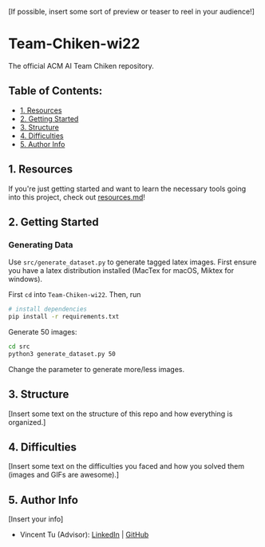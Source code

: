[If possible, insert some sort of preview or teaser to reel in your audience!]

# Team-Chiken-wi22
The official ACM AI Team Chiken repository.

## Table of Contents:
- [1. Resources](https://github.com/alckasoc/Team-Chiken-wi22/blob/main/README.md#1-resources)
- [2. Getting Started](https://github.com/alckasoc/Team-Chiken-wi22/blob/main/README.md#2-getting-started)
- [3. Structure](https://github.com/alckasoc/Team-Chiken-wi22/blob/main/README.md#3-structure)
- [4. Difficulties](https://github.com/alckasoc/Team-Chiken-wi22/blob/main/README.md#4-difficulties)
- [5. Author Info](https://github.com/alckasoc/Team-Chiken-wi22/blob/main/README.md#5-author-info)

## 1. Resources

If you're just getting started and want to learn the necessary tools going into this project, check out [resources.md](https://github.com/alckasoc/Team-Chiken-wi22/blob/main/resources.md)!

## 2. Getting Started

### Generating Data

Use `src/generate_dataset.py` to generate tagged latex images. First ensure you
have a latex distribution installed (MacTex for macOS, Miktex for windows).

First `cd` into `Team-Chiken-wi22`. Then, run

```bash
# install dependencies
pip install -r requirements.txt
```

Generate 50 images:

```bash
cd src
python3 generate_dataset.py 50
```

Change the parameter to generate more/less images.

## 3. Structure

[Insert some text on the structure of this repo and how everything is organized.]

## 4. Difficulties

[Insert some text on the difficulties you faced and how you solved them (images and GIFs are awesome).]

## 5. Author Info

[Insert your info]

- Vincent Tu (Advisor):            [LinkedIn](https://www.linkedin.com/in/vincent-tu-422b18208/) | [GitHub](https://github.com/alckasoc)

